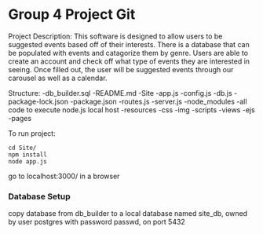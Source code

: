 # Group 4 Project Git

Project Description:
This software is designed to allow users to be suggested events based off of their interests. There is a database that can be populated with events and catagorize them by genre. Users are able to create an account and check off what type of events they are interested in seeing. Once filled out, the user will be suggested events through our carousel as well as a calendar. 

Structure:
-db_builder.sql
-README.md
-Site
	-app.js
	-config.js
	-db.js
	-package-lock.json
	-package.json
	-routes.js
	-server.js
	-node_modules
		-all code to execute node.js local host
	-resources
		-css
		-img
		-scripts
	-views
		-ejs
		-pages

To run project:


```shell
cd Site/
npm install
node app.js
```
go to localhost:3000/ in a browser

### Database Setup

copy database from db_builder to a local database named site_db, owned by user postgres with password passwd, on port 5432
